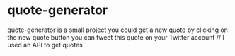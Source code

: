 # quote-generator
quote-generator is a small project 
you could get a new quote by clicking on the new quote button
you can tweet this quote on your Twitter account
// I used an API to get quotes
